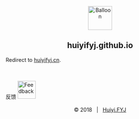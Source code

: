 <div align=center>
	<img src="https://github.com/huiyifyj/huiyifyj.cn/blob/master/2017.12.25~/img/favicon.png" alt="Balloon" width="64"/>
	<h2>huiyifyj.github.io</h2>
</div>

Redirect to [huiyifyj.cn](http://huiyifyj.cn).

<br>
<br>
反馈
<a href="mailto:jxfengyijie@gmail.com" target="_blank">
	<img src="http://huiyifyj.github.io/studying_college/hrefimages/mailbox.png" alt="Feedback" width="48"/>
</a>
<br>
<br>
<div align=center>
    &copy; 2018 &nbsp; | &nbsp; <a href="http://huiyifyj.github.io" target="_blank">Huiyi.FYJ</a>
</div>
